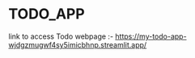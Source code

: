 # TODO_APP
link to access Todo webpage :- https://my-todo-app-wjdgzmugwf4sy5imicbhnp.streamlit.app/
